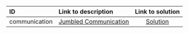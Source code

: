 | ID | Link to description | Link to solution |
|:---|:---|:---:|
| communication | [Jumbled Communication](https://open.kattis.com/problems/communication) | [Solution](https://github.com/versenyi98/leetcode-solutions/tree/main/solutions/Jumbled%20Communication)|
